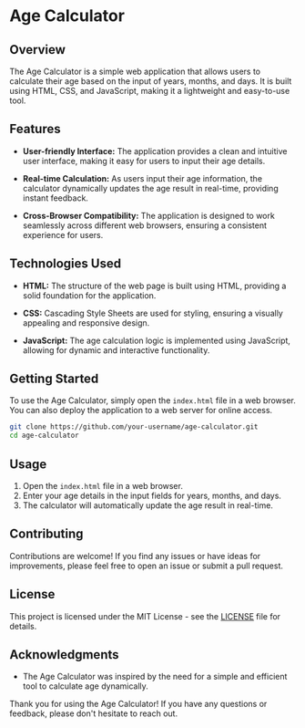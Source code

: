 # Age Calculator

## Overview

The Age Calculator is a simple web application that allows users to calculate their age based on the input of years, months, and days. It is built using HTML, CSS, and JavaScript, making it a lightweight and easy-to-use tool.

## Features

- **User-friendly Interface:** The application provides a clean and intuitive user interface, making it easy for users to input their age details.

- **Real-time Calculation:** As users input their age information, the calculator dynamically updates the age result in real-time, providing instant feedback.

- **Cross-Browser Compatibility:** The application is designed to work seamlessly across different web browsers, ensuring a consistent experience for users.

## Technologies Used

- **HTML:** The structure of the web page is built using HTML, providing a solid foundation for the application.

- **CSS:** Cascading Style Sheets are used for styling, ensuring a visually appealing and responsive design.

- **JavaScript:** The age calculation logic is implemented using JavaScript, allowing for dynamic and interactive functionality.

## Getting Started

To use the Age Calculator, simply open the `index.html` file in a web browser. You can also deploy the application to a web server for online access.

```bash
git clone https://github.com/your-username/age-calculator.git
cd age-calculator
```

## Usage

1. Open the `index.html` file in a web browser.
2. Enter your age details in the input fields for years, months, and days.
3. The calculator will automatically update the age result in real-time.

## Contributing

Contributions are welcome! If you find any issues or have ideas for improvements, please feel free to open an issue or submit a pull request.

## License

This project is licensed under the MIT License - see the [LICENSE](LICENSE) file for details.

## Acknowledgments

- The Age Calculator was inspired by the need for a simple and efficient tool to calculate age dynamically.

Thank you for using the Age Calculator! If you have any questions or feedback, please don't hesitate to reach out.
